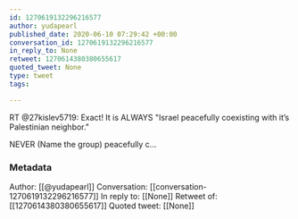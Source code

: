 ```yaml
---
id: 1270619132296216577
author: yudapearl
published_date: 2020-06-10 07:29:42 +00:00
conversation_id: 1270619132296216577
in_reply_to: None
retweet: 1270614380380655617
quoted_tweet: None
type: tweet
tags:

---
```


RT @27kislev5719: Exact! 
It is ALWAYS "Israel peacefully coexisting with it’s Palestinian neighbor." 

NEVER (Name the group) peacefully c…

### Metadata

Author: [[@yudapearl]]
Conversation: [[conversation-1270619132296216577]]
In reply to: [[None]]
Retweet of: [[1270614380380655617]]
Quoted tweet: [[None]]
